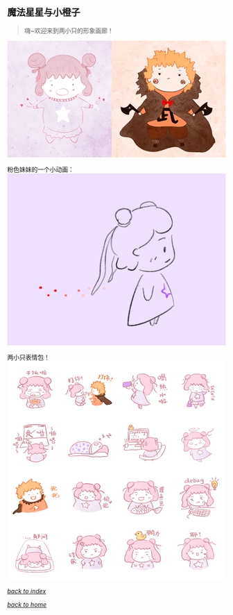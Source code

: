 ## 魔法星星与小橙子
> 嗨~欢迎来到两小只的形象画廊！

![](/images/magical_star/littletwo.png)

粉色妹妹的一个小动画：
![](/images/magical_star/IMG_1154.GIF)

两小只表情包！
![](/images/magical_star/meme.png)


[*back to index*](https://fiiish-yu.github.io/paintings/index)

[*back to home*](https://fiiish-yu.github.io/)